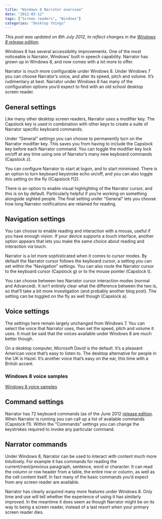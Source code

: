 ```yaml
---
title: "Windows 8 Narrator overview"
date: "2012-03-12"
tags: ["Screen readers", "Windows"]
categories: "Desktop things"
---
```


_This post was updated on 8th July 2012, to reflect changes in the [Windows 8 release edition](http://windows.microsoft.com/en-US/windows-8/release-preview)._

Windows 8 has several accessibility improvements. One of the most noticeable is Narrator, Windows’ built in speech capability. Narrator has grown up in Windows 8, and now comes with a lot more to offer.

Narrator is much more configurable under Windows 8. Under Windows 7 you can choose Narrator’s voice, and alter its speed, pitch and volume. It’s rudimentary at best. Narrator under Windows 8 has many of the configuration options you’d expect to find with an old school desktop screen reader.

## General settings

Like many other desktop screen readers, Narrator uses a modifier key. The Capslock key is used in combination with other keys to create a suite of Narrator specific keyboard commands.

Under “General” settings you can choose to permanently turn on the Narrator modifier key. This saves you from having to include the Capslock key before each Narrator command. You can toggle the modifier key lock on/off at any time using one of Narrator’s many new keyboard commands (Capslock z).

You can configure Narrator to start at logon, and to start minimised. There is an option to turn keyboard keystroke echo on/off, and you can also toggle this setting on the fly ((Capslock f12).

There is an option to enable visual highlighting of the Narrator cursor, and this is on by default. Particularly helpful if you’re working on something alongside sighted people. The final setting under “General” lets you choose how long Narrator notifications are retained for reading.

## Navigation settings

You can choose to enable reading and interaction with a mouse, useful if you have enough vision. If your device supports a touch interface, another option appears that lets you make the same choice about reading and interaction via touch.

Narrator is a lot more sophisticated when it comes to cursor modes. By default the Narrator cursor follows the keyboard cursor, a setting you can set within the “Navigation” settings. You can also route the Narrator cursor to the keyboard cursor (Capslock g) or to the mouse pointer (Capslock t).

You can choose between two Narrator cursor interaction modes (normal and Advanced). It isn’t entirely clear what the difference between the two is, so that’ll take a bit more investigation (and probably another blog post). The setting can be toggled on the fly as well though (Capslock a).

## Voice settings

The settings here remain largely unchanged from Windows 7. You can select the voice that Narrator uses, then set the speed, pitch and volume it uses. It must be said that the voices available under Windows 8 are much better though.

On a desktop computer, Microsoft David is the default. It’s a pleasant American voice that’s easy to listen to. The desktop alternative for people in the UK is Hazel. It’s another voice that’s easy on the ear, this time with a British accent.

### Windows 8 voice samples

[Windows 8 voice samples](http://www.youtube.com/watch?v=e-cfj3kkmOM)

## Command settings

Narrator has 72 keyboard commands (as of the June 2012 [release edition](http://windows.microsoft.com/en-US/windows-8/release-preview). When Narrator is running you can call up a list of available commands (Capslock f1). Within the “Commands” settings you can change the keystrokes required to invoke any particular command.

## Narrator commands

Under Windows 8, Narrator can be used to interact with content much more Intuitively. For example it has commands for reading the current/next/previous paragraph, sentence, word or character. It can read the column or row header from a table, the entire row or column, as well as the cell content itself. In fact many of the basic commands you’d expect from any screen reader are available.

Narrator has clearly acquired many more features under Windows 8. Only time and use will tell whether the experience of using it has similarly improved. In the meantime it does seem as though Narrator might be on its way to being a screen reader, instead of a last resort when your primary screen reader dies.
